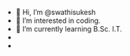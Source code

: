 - 👋 Hi, I’m @swathisukesh
- 👀 I’m interested in coding.
- 🌱 I’m currently learning B.Sc. I.T.
- 
-

<!---
swathisukesh/swathisukesh is a ✨ special ✨ repository because its `README.md` (this file) appears on your GitHub profile.
You can click the Preview link to take a look at your changes.
--->
